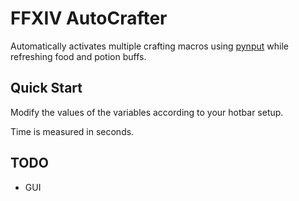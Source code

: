 # FFXIV AutoCrafter

Automatically activates multiple crafting macros using [pynput](https://pypi.org/project/pynput/) while refreshing food and potion buffs.

## Quick Start

Modify the values of the variables according to your hotbar setup.

Time is measured in seconds.

## TODO

- GUI
